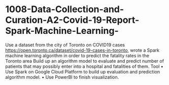 # 1008-Data-Collection-and-Curation-A2-Covid-19-Report-Spark-Machine-Learning-
Use a dataset from the city of Toronto on COVID19 cases https://open.toronto.ca/dataset/covid-19-cases-in-toronto, wrote a Spark machine learning algorithm in order to predict the fatality rates in the Toronto area
Build up an algorithm model to evaluate and predict number of patients that may possibly enter into a hospital and fatalities of them.
Tool • Use Spark on Google Cloud Platform to build up evaluation and prediction algorithm model. • Use PowerBI to finish visualization.
